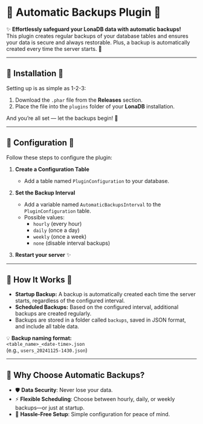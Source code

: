 # 🌸 Automatic Backups Plugin 🌸  

✨ **Effortlessly safeguard your LonaDB data with automatic backups!**  
This plugin creates regular backups of your database tables and ensures your data is secure and always restorable. Plus, a backup is automatically created every time the server starts. 💾  

---

## 🎀 Installation 🎀  

Setting up is as simple as 1-2-3:  

1. Download the `.phar` file from the **Releases** section.  
2. Place the file into the `plugins` folder of your **LonaDB** installation.  

And you’re all set — let the backups begin! 🚀  

---

## 🌷 Configuration 🌷  

Follow these steps to configure the plugin:  

1. **Create a Configuration Table**  
   - Add a table named `PluginConfiguration` to your database.  

2. **Set the Backup Interval**  
   - Add a variable named `AutomaticBackupsInterval` to the `PluginConfiguration` table.  
   - Possible values:  
     - `hourly` (every hour)  
     - `daily` (once a day)  
     - `weekly` (once a week)  
     - `none` (disable interval backups)  

3. **Restart your server** ✨  

---

## 🌸 How It Works 🌸  

- **Startup Backup:** A backup is automatically created each time the server starts, regardless of the configured interval.  
- **Scheduled Backups:** Based on the configured interval, additional backups are created regularly.  
- Backups are stored in a folder called `backups`, saved in JSON format, and include all table data.  

💡 **Backup naming format:**  
`<table_name>_<date-time>.json`  
(e.g., `users_20241125-1430.json`)  

---

## 💖 Why Choose Automatic Backups?  

- 🛡️ **Data Security**: Never lose your data.  
- ⚡ **Flexible Scheduling**: Choose between hourly, daily, or weekly backups—or just at startup.  
- 🌟 **Hassle-Free Setup**: Simple configuration for peace of mind. 